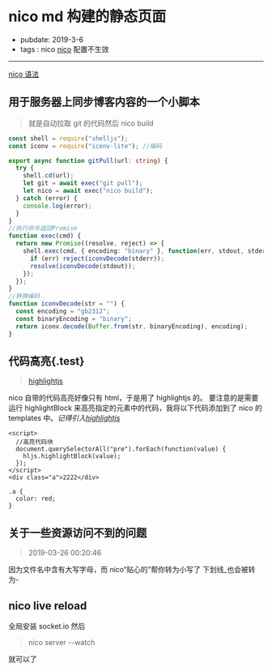 # nico md 构建的静态页面

- pubdate: 2019-3-6
- tags : nico
  [nico](./record/nico) 配置不生效

---

[nico 语法](https://lab.lepture.com/nico/zh/syntax)

## 用于服务器上同步博客内容的一个小脚本

> 就是自动拉取 git 的代码然后 nico build

```typescript
const shell = require("shelljs");
const iconv = require("iconv-lite"); //编码

export async function gitPull(url: string) {
  try {
    shell.cd(url);
    let git = await exec("git pull");
    let nico = await exec("nico build");
  } catch (error) {
    console.log(error);
  }
}
//执行命令返回Promise
function exec(cmd) {
  return new Promise((resolve, reject) => {
    shell.exec(cmd, { encoding: "binary" }, function(err, stdout, stderr) {
      if (err) reject(iconvDecode(stderr));
      resolve(iconvDecode(stdout));
    });
  });
}
//转换编码
function iconvDecode(str = "") {
  const encoding = "gb2312";
  const binaryEncoding = "binary";
  return iconv.decode(Buffer.from(str, binaryEncoding), encoding);
}
```

## 代码高亮{.test}

> [highlightjs](https://highlightjs.org/usage/)

nico 自带的代码高亮好像只有 html，于是用了 highlightjs 的。
要注意的是需要运行 highlightBlock 来高亮指定的元素中的代码，我将以下代码添加到了 nico 的 templates 中。_记得引入[highlightjs](https://highlightjs.org/usage/)_

```html{run}
<script>
  //高亮代码块
  document.querySelectorAll("pre").forEach(function(value) {
    hljs.highlightBlock(value);
  });
</script>
<div class="a">2222</div>
```

```css{run}
.a {
  color: red;
}
```

## 关于一些资源访问不到的问题

> 2019-03-26 00:20:46

因为文件名中含有大写字母，而 nico“贴心的”帮你转为小写了
下划线\_也会被转为-

## nico live reload

全局安装 socket.io
然后

> nico server --watch

就可以了
